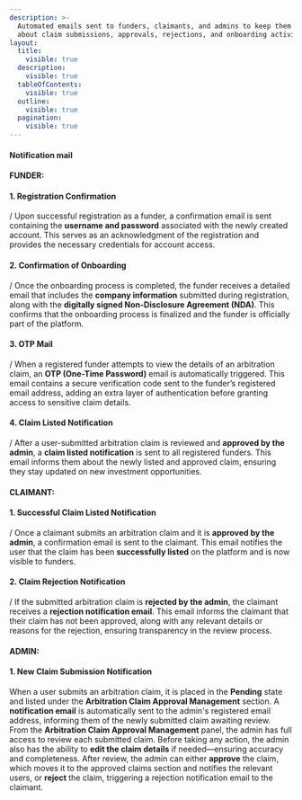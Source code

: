 ```yaml
---
description: >-
  Automated emails sent to funders, claimants, and admins to keep them informed
  about claim submissions, approvals, rejections, and onboarding activities.
layout:
  title:
    visible: true
  description:
    visible: true
  tableOfContents:
    visible: true
  outline:
    visible: true
  pagination:
    visible: true
---
```


#### Notification mail



#### **FUNDER:**

#### **1. Registration Confirmation**
/
Upon successful registration as a funder, a confirmation email is sent containing the **username and password** associated with the newly created account. This serves as an acknowledgment of the registration and provides the necessary credentials for account access.

#### **2. Confirmation of Onboarding**
/
Once the onboarding process is completed, the funder receives a detailed email that includes the **company information** submitted during registration, along with the **digitally signed Non-Disclosure Agreement (NDA)**. This confirms that the onboarding process is finalized and the funder is officially part of the platform.

#### **3. OTP Mail**
/
When a registered funder attempts to view the details of an arbitration claim, an **OTP (One-Time Password)** email is automatically triggered. This email contains a secure verification code sent to the funder’s registered email address, adding an extra layer of authentication before granting access to sensitive claim details.

#### **4. Claim Listed Notification**
/
After a user-submitted arbitration claim is reviewed and **approved by the admin**, a **claim listed notification** is sent to all registered funders. This email informs them about the newly listed and approved claim, ensuring they stay updated on new investment opportunities.



#### **CLAIMANT:**

#### **1. Successful Claim Listed Notification**
/
Once a claimant submits an arbitration claim and it is **approved by the admin**, a confirmation email is sent to the claimant. This email notifies the user that the claim has been **successfully listed** on the platform and is now visible to funders.

#### **2. Claim Rejection Notification**
/
If the submitted arbitration claim is **rejected by the admin**, the claimant receives a **rejection notification email**. This email informs the claimant that their claim has not been approved, along with any relevant details or reasons for the rejection, ensuring transparency in the review process.



#### **ADMIN:**

#### **1. New Claim Submission Notification**

When a user submits an arbitration claim, it is placed in the **Pending** state and listed under the **Arbitration Claim Approval Management** section. A **notification email** is automatically sent to the admin's registered email address, informing them of the newly submitted claim awaiting review.\
From the **Arbitration Claim Approval Management** panel, the admin has full access to review each submitted claim. Before taking any action, the admin also has the ability to **edit the claim details** if needed—ensuring accuracy and completeness. After review, the admin can either **approve** the claim, which moves it to the approved claims section and notifies the relevant users, or **reject** the claim, triggering a rejection notification email to the claimant.
